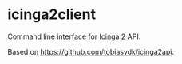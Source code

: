 icinga2client
=============

Command line interface for Icinga 2 API.

Based on https://github.com/tobiasvdk/icinga2api.

